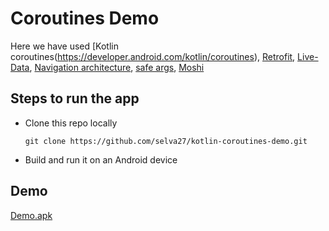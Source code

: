 # Coroutines Demo

Here we have used
    [Kotlin coroutines(https://developer.android.com/kotlin/coroutines),
    [Retrofit](https://square.github.io/retrofit/),
    [Live-Data](https://developer.android.com/topic/libraries/architecture/livedata),
    [Navigation architecture](https://developer.android.com/guide/navigation/navigation-getting-started),
    [safe args](https://medium.com/@vepetruskova/using-safe-args-plugin-current-state-of-affairs-41b1f01e7de8),
    [Moshi](https://github.com/square/moshi)


## Steps to run the app

* Clone this repo locally
  ```
  git clone https://github.com/selva27/kotlin-coroutines-demo.git
  ```
* Build and run it on an Android device


## Demo
[Demo.apk](demo/demo.apk)

